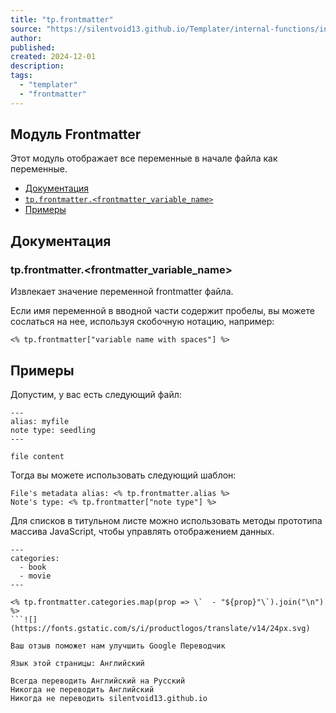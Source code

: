 ```yaml
---
title: "tp.frontmatter"
source: "https://silentvoid13.github.io/Templater/internal-functions/internal-modules/frontmatter-module.html"
author:
published:
created: 2024-12-01
description:
tags:
  - "templater"
  - "frontmatter"
---
```

## Модуль Frontmatter

Этот модуль отображает все переменные в начале файла как переменные.

- [Документация](https://silentvoid13.github.io/Templater/internal-functions/internal-modules/#documentation)
- [`tp.frontmatter.<frontmatter_variable_name>`](https://silentvoid13.github.io/Templater/internal-functions/internal-modules/#tpfrontmatterfrontmatter_variable_name)
- [Примеры](https://silentvoid13.github.io/Templater/internal-functions/internal-modules/#examples)

## Документация
### tp.frontmatter.<frontmatter_variable_name>

Извлекает значение переменной frontmatter файла.

Если имя переменной в вводной части содержит пробелы, вы можете сослаться на нее, используя скобочную нотацию, например:

```
<% tp.frontmatter["variable name with spaces"] %>
```
## Примеры

Допустим, у вас есть следующий файл:

```
---
alias: myfile
note type: seedling
---

file content
```

Тогда вы можете использовать следующий шаблон:

```
File's metadata alias: <% tp.frontmatter.alias %>
Note's type: <% tp.frontmatter["note type"] %>
```

Для списков в титульном листе можно использовать методы прототипа массива JavaScript, чтобы управлять отображением данных.

```
---
categories:
  - book
  - movie
---
```
```
<% tp.frontmatter.categories.map(prop => \`  - "${prop}"\`).join("\n") %>
```![](https://fonts.gstatic.com/s/i/productlogos/translate/v14/24px.svg)

Ваш отзыв поможет нам улучшить Google Переводчик

Язык этой страницы: Английский

Всегда переводить Английский на Русский  
Никогда не переводить Английский  
Никогда не переводить silentvoid13.github.io